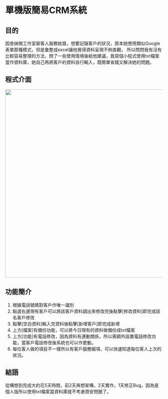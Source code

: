 # 單機版簡易CRM系統
## 目的
  因舍妹開工作室替客人服務紋眉，想要記錄客戶的狀況，原本她使用類似Google表單那種模式，但是彙整成excel讓他覺得資料呈現不夠直觀，
所以問問我有沒有比較容易整理的方法，問了一些使用情境後給他建議，我寫個小程式使用txt檔案當作資料庫，她自己再將客戶的資料自行輸入，既簡單省錢又解決她的問題。
## 程式介面
<img src="https://github.com/Chen-Yi-Lun/CRM-Simple/blob/main/1.JPG?raw=true" width="600"/>

## 功能簡介
1. 根據電話號碼對客戶作唯一識別
1. 點選右邊現有客戶可以將該客戶資料調出來修改完後點擊[修改資料]即完成該名客戶修改
1. 點擊[空白資料]輸入完資料後點擊[新增客戶]即完成新增
1. 上方[檔案]有備份功能，可以將今日現有的資料做備份成txt檔案
1. 上方[功能]有電話修改，因為資料有連動關係，所以需額外設置電話修改功能，當客戶電話修改後系統也可以作更動。
1. 每位客人做的項目不一樣所以有客戶服務細項，可以快速知道每位客人上次的狀況。

## 結語
從構想到完成大約花5天時間，前2天再想架構，2天實作，1天修正Bug，因為是個人版所以使用txt檔案當資料庫就不考慮資安問題了。
